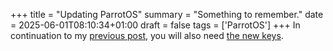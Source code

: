 +++
title = "Updating ParrotOS"
summary = "Something to remember."
date = 2025-06-01T08:10:34+01:00
draft = false
tags = ['ParrotOS']
+++
In continuation to my [previous post](../2024-11-29), you will also need [the new keys](https://www.parrotsec.org/blog/2025-01-11-parrot-gpg-keys/).
